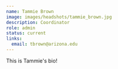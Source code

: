 ```yaml
---
name: Tammie Brown
image: images/headshots/tammie_brown.jpg
description: Coordinator
role: admin
status: current
links:
  email: tbrown@arizona.edu
---
```


This is Tammie's bio!
